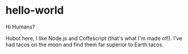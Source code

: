 # hello-world

Hi Humans?

Hubot here, I like Node.js and Coffescript (that's what I'm made of!).
I've had tacos on the moon and find them far superior to Earth tacos.
